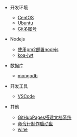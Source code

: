 - 开发环境
  - [CentOS](centos.md)
  - [Ubuntu](ubuntu.md)
  - [Git多账号](git.md)

- Nodejs
  - [使用pm2部署nodejs](pm2.md)
  - [koa-jwt](koajwt.md)

- 数据库
  - [mongodb](mongodb.md)

- 开发工具
  - [VSCode](vscode.md)

- 其他
    - [GitHubPages搭建文档系统](githubpages.md)
    - [命令行制作启动盘](dd.md)
    - [wine](wine.md)
